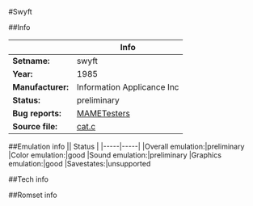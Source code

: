 #Swyft

##Info

||Info|
|-----|-----|
|**Setname:**|swyft
|**Year:**|1985
|**Manufacturer:**|Information Applicance Inc
|**Status:**|preliminary
|**Bug reports:**|[MAMETesters](http://mametesters.org/view_all_set.php?type=1&temporary=y&search=cat.c)
|**Source file:**|[cat.c](https://github.com/mamedev/mame/blob/master/src/mess/drivers/cat.c)

##Emulation info
|| Status |
|-----|-----|
|Overall emulation:|preliminary
|Color emulation:|good
|Sound emulation:|preliminary
|Graphics emulation:|good
|Savestates:|unsupported

##Tech info

##Romset info

<!--- START OF EDITED COMMENT DO NOT TOUCH TEXT ABOVE-->
